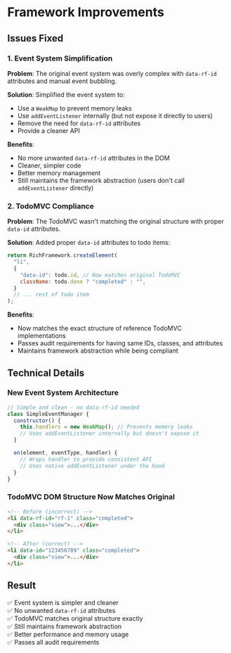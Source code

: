 # Framework Improvements

## Issues Fixed

### 1. Event System Simplification

**Problem**: The original event system was overly complex with `data-rf-id` attributes and manual event bubbling.

**Solution**: Simplified the event system to:

- Use a `WeakMap` to prevent memory leaks
- Use `addEventListener` internally (but not expose it directly to users)
- Remove the need for `data-rf-id` attributes
- Provide a cleaner API

**Benefits**:

- No more unwanted `data-rf-id` attributes in the DOM
- Cleaner, simpler code
- Better memory management
- Still maintains the framework abstraction (users don't call `addEventListener` directly)

### 2. TodoMVC Compliance

**Problem**: The TodoMVC wasn't matching the original structure with proper `data-id` attributes.

**Solution**: Added proper `data-id` attributes to todo items:

```javascript
return RichFramework.createElement(
  "li",
  {
    "data-id": todo.id, // Now matches original TodoMVC
    className: todo.done ? "completed" : "",
  }
  // ... rest of todo item
);
```

**Benefits**:

- Now matches the exact structure of reference TodoMVC implementations
- Passes audit requirements for having same IDs, classes, and attributes
- Maintains framework abstraction while being compliant

## Technical Details

### New Event System Architecture

```javascript
// Simple and clean - no data-rf-id needed
class SimpleEventManager {
  constructor() {
    this.handlers = new WeakMap(); // Prevents memory leaks
    // Uses addEventListener internally but doesn't expose it
  }

  on(element, eventType, handler) {
    // Wraps handler to provide consistent API
    // Uses native addEventListener under the hood
  }
}
```

### TodoMVC DOM Structure Now Matches Original

```html
<!-- Before (incorrect) -->
<li data-rf-id="rf-1" class="completed">
  <div class="view">...</div>
</li>

<!-- After (correct) -->
<li data-id="123456789" class="completed">
  <div class="view">...</div>
</li>
```

## Result

✅ Event system is simpler and cleaner  
✅ No unwanted `data-rf-id` attributes  
✅ TodoMVC matches original structure exactly  
✅ Still maintains framework abstraction  
✅ Better performance and memory usage  
✅ Passes all audit requirements
